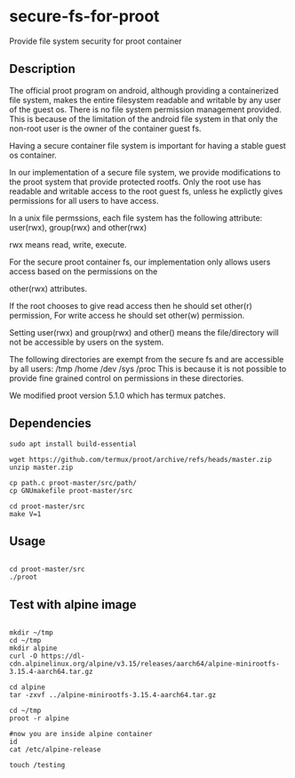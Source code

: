 
# secure-fs-for-proot

Provide file system security for proot container

## Description

The official proot program on android, although providing a containerized file system, makes
the entire filesystem readable and writable by any user of the guest os. There is no file system
permission management provided. This is because of the limitation of the android file system
in that only the non-root user is the owner of the container guest fs.

Having a secure container file system is important for having a stable guest os container.

In our implementation of a secure file system, we provide modifications to the proot system that provide protected rootfs. Only the root use has readable and writable access to the root guest fs, unless he explictly gives permissions for all users to have access.

In a unix file permssions, each file system has the following attribute:
user(rwx), group(rwx) and other(rwx)

rwx means read, write, execute.

For the secure proot container fs, our implementation only allows users access based on the permissions on the

other(rwx) attributes.

If the root chooses to give read access then he should set other(r) permission,
For write access he should set other(w) permission.

Setting user(rwx) and group(rwx) and other() means the file/directory will not be accessible by users on the system.

The following directories are exempt from the secure fs and are accessible by all users:
/tmp /home /dev /sys /proc
This is because it is not possible to provide fine grained control on permissions in these directories.

We modified proot version 5.1.0 which has termux patches. 

## Dependencies

```
sudo apt install build-essential

wget https://github.com/termux/proot/archive/refs/heads/master.zip
unzip master.zip

cp path.c proot-master/src/path/
cp GNUmakefile proot-master/src

cd proot-master/src
make V=1

```

## Usage

```

cd proot-master/src
./proot

```

## Test with alpine image
```

mkdir ~/tmp
cd ~/tmp
mkdir alpine
curl -O https://dl-cdn.alpinelinux.org/alpine/v3.15/releases/aarch64/alpine-minirootfs-3.15.4-aarch64.tar.gz

cd alpine
tar -zxvf ../alpine-minirootfs-3.15.4-aarch64.tar.gz

cd ~/tmp
proot -r alpine

#now you are inside alpine container
id
cat /etc/alpine-release

touch /testing


```

